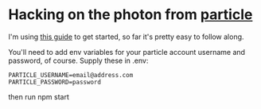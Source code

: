 # Hacking on the photon from [particle](https://particle.io)

I'm using [this guide](https://docs.particle.io/reference/javascript/) to get started, so far it's pretty easy to follow along.

You'll need to add env variables for your particle account username and password, of course. Supply these in .env:

    PARTICLE_USERNAME=email@address.com  
    PARTICLE_PASSWORD=password  

then run npm start
